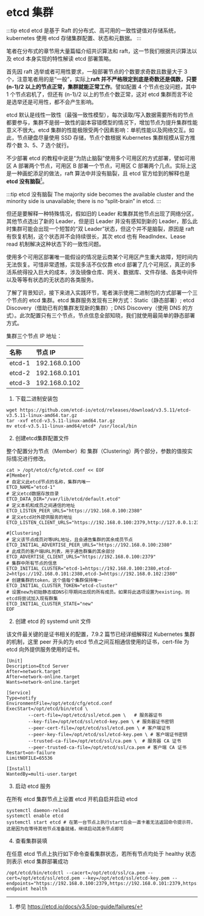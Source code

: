 # etcd 集群

:::tip etcd
etcd 是基于 Raft 的分布式、高可用的一致性键值对存储系统，kubernetes 使用 etcd 存储集群配置、状态和元数据。
:::

笔者在分布式的章节用大量篇幅介绍共识算法和 raft，这一节我们根据共识算法以及 etcd 本身实现的特性解读 etcd 部署策略。

首先因 raft 选举或者可用性要求，一般部署节点的个数要求奇数且数量大于 3 个，注意笔者用的是“一般”，实际上**raft 并不严格限定到底是奇数还是偶数，只要 (n-1)/2 以上的节点正常，集群就能正常工作**。譬如配置 4 个节点也没问题，其中 1 个节点宕机了，但还有 (n-1)/2 以上的节点个数正常，这对 etcd 集群而言不论是选举还是可用性，都不会产生影响。

etcd 默认是线性一致性（最强一致性模型），每次读取/写入数据需要所有的节点都要参与，集群不是弱一致性的副本容错模型的情况下，增加节点为提升集群性能意义不很大。etcd 集群的性能极限受两个因素影响：单机性能以及网络交互。如此，节点硬盘尽量使用 SSD 存储，节点个数根据 Kubernetes 集群规模从官方推荐个数 3、5、7 选个就行。

不少部署 etcd 的教程中说是“为防止脑裂”使用多个可用区的方式部署，譬如可用区 A 部署两个节点，可用区 B 部署一个节点，可用区 C 部署两个几点。实际上这是一种画蛇添足的做法，raft 算法中并没有脑裂，且 etcd 官方给到的解释也是 **etcd 没有脑裂**[^1]。

:::tip etcd 没有脑裂
The majority side becomes the available cluster and the minority side is unavailable; there is no “split-brain” in etcd.
:::

但还是要解释一种特殊情况，假如旧的 Leader 和集群其他节点出现了网络分区，其他节点选出了新的 Leader，但是旧 Leader 并没有感知到新的 Leader，那么此时集群可能会出现一个短暂的“双 Leader”状态，但这个并不是脑裂，原因是 raft 有恢复机制，这个状态并不会持续很长，其次 etcd 也有 ReadIndex、Lease read 机制解决这种状态下的一致性问题。

使用多个可用区部署唯一能假设的情况是云商某个可用区产生重大故障，短时间内无法恢复。可惜非常遗憾，实现多活不仅仅靠 etcd 部署了几个可用区，真正的多活系统得投入巨大的成本，涉及镜像仓库、网关、数据库、文件存储、各类中间件以及等等有状态的无状态的各类服务。


了解了背景知识，接下来进入实践环节，笔者演示使用二进制包的方式部署一个三个节点的 etcd 集群。etcd 集群服务发现有三种方式：Static（静态部署）; etcd Discovery（借助已有的集群发现新的集群）; DNS Discovery（使用 DNS 的方式）。此次配置只有三个节点，节点信息全部知晓，我们就使用最简单的静态部署方式。

集群三个节点 IP 地址：

| 名称| 节点 IP |
|:--|:--|
|etcd-1|192.168.0.100|
|etcd-2|192.168.0.101|
|etcd-3|192.168.0.102|

1. 下载二进制安装包

```
wget https://github.com/etcd-io/etcd/releases/download/v3.5.11/etcd-v3.5.11-linux-amd64.tar.gz
tar -xvf etcd-v3.5.11-linux-amd64.tar.gz
mv etcd-v3.5.11-linux-amd64/etcd* /usr/local/bin
```

2. 创建etcd集群配置文件

整个配置分为节点（Member）和 集群（Clustering）两个部分，参数的值按实际情况进行修改。

```
cat > /opt/etcd/cfg/etcd.conf << EOF
#[Member]
# 自定义此etcd节点的名称，集群内唯一
ETCD_NAME="etcd-1"
# 定义etcd数据存放目录
ETCD_DATA_DIR="/var/lib/etcd/default.etcd"
# 定义本机和成员之间通信的地址
ETCD_LISTEN_PEER_URLS="https://192.168.0.100:2380" 
# 定义etcd对外提供服务的地址
ETCD_LISTEN_CLIENT_URLS="https://192.168.0.100:2379,http://127.0.0.1:2379"

#[Clustering]
# 定义该节点成员对等URL地址，且会通告集群的其余成员节点
ETCD_INITIAL_ADVERTISE_PEER_URLS="https://192.168.0.100:2380"
# 此成员的客户端URL列表，用于通告群集的其余部分
ETCD_ADVERTISE_CLIENT_URLS="https://192.168.0.100:2379"
# 集群中所有节点的信息
ETCD_INITIAL_CLUSTER="etcd-1=https://192.168.0.100:2380,etcd-2=https://192.168.0.101:2380,etcd-3=https://192.168.0.102:2380"
# 创建集群的token，这个值每个集群保持唯一
ETCD_INITIAL_CLUSTER_TOKEN="etcd-cluster"
# 设置new为初始静态或DNS引导期间出现的所有成员。如果将此选项设置为existing，则etcd将尝试加入现有群集
ETCD_INITIAL_CLUSTER_STATE="new"
EOF
```

2. 创建 etcd 的 systemd unit 文件

该文件最关键的是证书相关的配置，7.9.2 篇节已经详细解释过 Kubernetes 集群的机制，这里 peer 开头的为 etcd 节点之间互相通信使用的证书，cert-file 为 etcd 向外提供服务使用的证书。
```
[Unit]
Description=Etcd Server
After=network.target
After=network-online.target
Wants=network-online.target

[Service]
Type=notify
EnvironmentFile=/opt/etcd/cfg/etcd.conf
ExecStart=/opt/etcd/bin/etcd \
        --cert-file=/opt/etcd/ssl/etcd.pem \   # 服务器证书
        --key-file=/opt/etcd/ssl/etcd-key.pem \ # 服务器证书密钥
        --peer-cert-file=/opt/etcd/ssl/etcd.pem \ # 客户端证书
        --peer-key-file=/opt/etcd/ssl/etcd-key.pem \ # 客户端证书密钥
        --trusted-ca-file=/opt/etcd/ssl/ca.pem \  # 服务器 CA 证书 
        --peer-trusted-ca-file=/opt/etcd/ssl/ca.pem # 客户端 CA 证书  
Restart=on-failure
LimitNOFILE=65536

[Install]
WantedBy=multi-user.target
```

3. 启动 etcd 服务

在所有 etcd 集群节点上设置 etcd 开机自启并启动 etcd

```
systemctl daemon-reload
systemctl enable etcd
systemctl start etcd # 在第一台节点上执行start后会一直卡着无法返回命令提示符，这是因为在等待其他节点准备就绪，继续启动其余节点即可
```

4. 查看集群装填

在任意 etcd 节点上执行如下命令查看集群状态，若所有节点均处于 healthy 状态则表示 etcd 集群部署成功

```
/opt/etcd/bin/etcdctl --cacert=/opt/etcd/ssl/ca.pem --cert=/opt/etcd/ssl/etcd.pem --key=/opt/etcd/ssl/etcd-key.pem --endpoints="https://192.168.0.100:2379,https://192.168.0.101:2379,https://192.168.0.102:2379" endpoint health
```

[^1]: 参见 https://etcd.io/docs/v3.5/op-guide/failures/